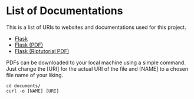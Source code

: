 # List of Documentations

This is a list of URIs to websites and documentations used for this project.

- [Flask](https://flask.palletsprojects.com/en/2.0.x/)
- [Flask (PDF)](https://buildmedia.readthedocs.org/media/pdf/flask/1.1.x/flask.pdf)
- [Flask (Riptutorial PDF)](https://riptutorial.com/Download/flask.pdf)

PDFs can be downloaded to your local machine using a simple command. Just change the [URI] for the actual URI of the file and [NAME] to a chosen file name of your liking.
```
cd documents/
curl -o [NAME] [URI]
